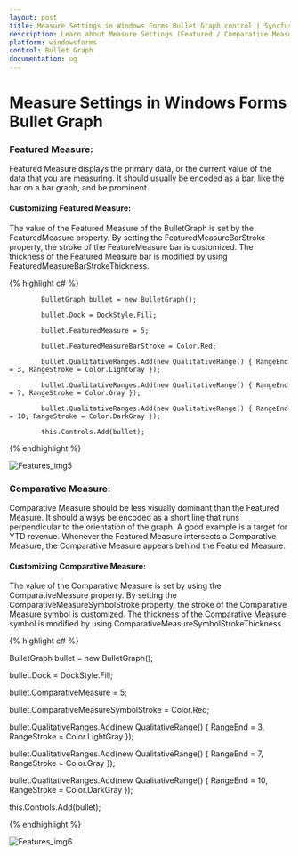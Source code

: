 ```yaml
---
layout: post
title: Measure Settings in Windows Forms Bullet Graph control | Syncfusion<sup>®</sup>
description: Learn about Measure Settings (Featured / Comparative Measure) support in Syncfusion<sup>®</sup> Windows Forms Bullet Graph control and more details.
platform: windowsforms
control: Bullet Graph
documentation: ug
---
```



# Measure Settings in Windows Forms Bullet Graph

### Featured Measure:

Featured Measure displays the primary data, or the current value of the data that you are measuring. It should usually be encoded as a bar, like the bar on a bar graph, and be prominent.

#### Customizing Featured Measure:

The value of the Featured Measure of the BulletGraph is set by the FeaturedMeasure property. By setting the FeaturedMeasureBarStroke property, the stroke of the FeatureMeasure bar is customized. The thickness of the Featured Measure bar is modified by using FeaturedMeasureBarStrokeThickness.


{% highlight c# %}

            BulletGraph bullet = new BulletGraph();

            bullet.Dock = DockStyle.Fill;

            bullet.FeaturedMeasure = 5;

            bullet.FeaturedMeasureBarStroke = Color.Red;

            bullet.QualitativeRanges.Add(new QualitativeRange() { RangeEnd = 3, RangeStroke = Color.LightGray });

            bullet.QualitativeRanges.Add(new QualitativeRange() { RangeEnd = 7, RangeStroke = Color.Gray });

            bullet.QualitativeRanges.Add(new QualitativeRange() { RangeEnd = 10, RangeStroke = Color.DarkGray });                    

            this.Controls.Add(bullet);

{% endhighlight %}

![Features_img5](Features_images/Features_img5.png)

### Comparative Measure:

Comparative Measure should be less visually dominant than the Featured Measure. It should always be encoded as a short line that runs perpendicular to the orientation of the graph. A good example is a target for YTD revenue. Whenever the Featured Measure intersects a Comparative Measure, the Comparative Measure appears behind the Featured Measure.

#### Customizing Comparative Measure:

The value of the Comparative Measure is set by using the ComparativeMeasure property. By setting the ComparativeMeasureSymbolStroke property, the stroke of the Comparative Measure symbol is customized. The thickness of the Comparative Measure symbol is modified by using ComparativeMeasureSymbolStrokeThickness.

{% highlight c# %}

BulletGraph bullet = new BulletGraph();

bullet.Dock = DockStyle.Fill;

bullet.ComparativeMeasure = 5;

bullet.ComparativeMeasureSymbolStroke = Color.Red;

bullet.QualitativeRanges.Add(new QualitativeRange() { RangeEnd = 3, RangeStroke = Color.LightGray });

bullet.QualitativeRanges.Add(new QualitativeRange() { RangeEnd = 7, RangeStroke = Color.Gray });

bullet.QualitativeRanges.Add(new QualitativeRange() { RangeEnd = 10, RangeStroke = Color.DarkGray });                    

this.Controls.Add(bullet);

{% endhighlight %}

![Features_img6](Features_images/Features_img6.png)
